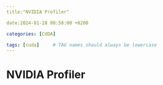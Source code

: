 ```yaml
---
title:"NVIDIA Profiler"

date:2024-01-28 08:58:00 +0200

categories: [CUDA]

tags: [cuda]     # TAG names should always be lowercase
---
```

# NVIDIA Profiler
